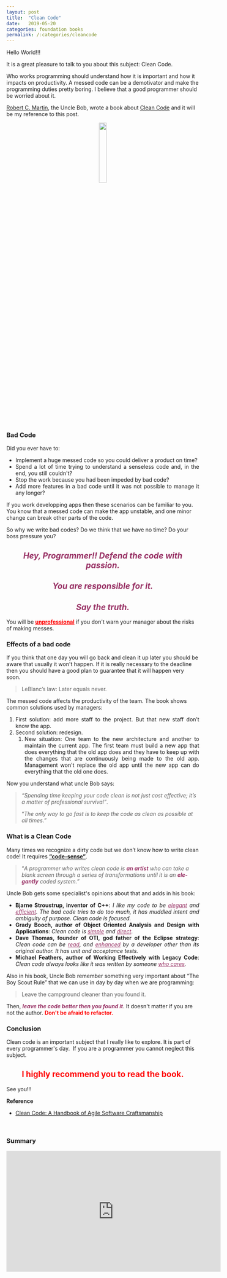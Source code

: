 ```yaml
---
layout: post
title:  "Clean Code"
date:   2019-05-20
categories: foundation books
permalink: /:categories/cleancode
---
```

Hello World!!!

It is a great pleasure to talk to you about this subject: Clean Code.

Who works programming should understand how it is important and how it impacts on productivity. A messed code can be a demotivator and make the programming duties pretty boring. I believe that a good programmer should be worried about it.

[Robert C. Martin](https://en.wikipedia.org/wiki/Robert_C._Martin), the Uncle Bob, wrote a book about [Clean Code](https://www.amazon.com.br/Clean-Code-Handbook-Software-Craftsmanship/dp/0132350882) and it will be my reference to this post.

<center>
  <p><img src="/img/books/cleancode.png" width="20%" height="20%"/></p>
</center>

<h3>Bad Code</h3>

Did you ever have to:

<ul>
	<li style="text-align: justify;">Implement a huge messed code so you could deliver a product on time?</li>
	<li style="text-align: justify;">Spend a lot of time trying to understand a senseless code and, in the end, you still couldn't?</li>
	<li style="text-align: justify;">Stop the work because you had been impeded by bad code?</li>
	<li style="text-align: justify;">Add more features in a bad code until it was not possible to manage it any longer?</li>
</ul>

If you work developping apps then these scenarios can be familiar to you. You know that a messed code can make the app unstable, and one minor change can break other parts of the code.

So why we write bad codes? Do we think that we have no time? Do your boss pressure you?

<h2 style="text-align: center;"><span style="color: #993366;"><i><b>Hey, Programmer!! Defend the code with passion. </b></i></span></h2>
<h2 style="text-align: center;"><span style="color: #993366;"><i><b>You are responsible for it. </b></i></span></h2>
<h2 style="text-align: center;"><span style="color: #993366;"><i><b>Say the truth. </b></i></span></h2>

You will be <strong><span style="text-decoration: underline; color: #ff0000;">unprofessional</span></strong> if you don't warn your manager about the risks of making messes.

<h3>Effects of a bad code</h3>

If you think that one day you will go back and clean it up later you should be aware that usually it won't happen. If it is really necessary to the deadline then you should have a good plan to guarantee that it will happen very soon.

<blockquote>
<p lang="en-US">LeBlanc’s law: Later equals never.</p>
</blockquote>

The messed code affects the productivity of the team. The book shows common solutions used by managers:

<ol>
	<li style="text-align: justify;">First solution: add more staff to the project. But that new staff don’t know the app.</li>
	<li style="text-align: justify;">Second solution: redesign.
<ol>
	<li style="text-align: justify;">New situation: One team to the new architecture and another to maintain the current app. The first team must build a new app that does everything that the old app does and they have to keep up with the changes that are continuously being made to the old app. Management won't replace the old app until the new app can do everything that the old one does.</li>
</ol>
</li>
</ol>

Now you understand what uncle Bob says:

<blockquote>
<p lang="en-US"><i>“Spending time keeping your code clean is not just cost effective; it’s a matter of professional survival”</i>.</p>
<p lang="en-US">“<i>The only way to go fast is to keep the code as clean as possible at all times.”</i></p>
</blockquote>

<h3>What is a Clean Code</h3>

Many times we recognize a dirty code but we don’t know how to write clean code! It requires <span style="text-decoration: underline;"><strong>“code-sense”</strong></span>.

<blockquote>
<p lang="en-US">“<i>A programmer who writes clean code is <span style="color: #993366;"><strong>an artist</strong></span> who can take a blank screen through a series of transformations until it is an <strong><span style="color: #993366;">elegantly</span></strong> coded system.”</i></p>
</blockquote>

Uncle Bob gets some specialist's opinions about that and adds in his book:

<ul>
	<li style="text-align: justify;"><b>Bjarne Stroustrup, inventor of C++</b>: <em>I like my code to be <span style="text-decoration: underline; color: #993366;">elegant</span> and <span style="text-decoration: underline; color: #993366;">efficient</span>. The bad code tries to do too much, it has muddled intent and ambiguity of purpose. Clean code is focused.</em></li>
	<li style="text-align: justify;"><b>Grady Booch, author of Object Oriented Analysis and Design with Applications</b>: <em>Clean code is <span style="text-decoration: underline; color: #993366;">simple</span> and <span style="text-decoration: underline; color: #993366;">direct</span></em>.</li>
	<li style="text-align: justify;"><b>Dave Thomas, founder of OTI, god father of the Eclipse strategy</b>: <em>Clean code can be <span style="text-decoration: underline; color: #993366;">read</span>, and <span style="text-decoration: underline; color: #993366;">enhanced</span> by a developer other than its original author. It has unit and acceptance tests.</em></li>
	<li style="text-align: justify;"><b>Michael Feathers, author of Working Effectively with Legacy Code</b>: <em>Clean code always looks like it was written by someone <span style="text-decoration: underline; color: #993366;">who cares</span>.</em></li>
</ul>

Also in his book, Uncle Bob remember something very important about “The Boy Scout Rule” that we can use in day by day when we are programming:

<blockquote>
<p lang="en-US" style="text-align: justify;">Leave the campground cleaner than you found it.</p>
</blockquote>
<p lang="en-US">Then, <span style="color: #993366;"><strong><em>leave the</em> <em>code better then you found it</em></strong></span>. It doesn't matter if you are not the author. <span style="color: #ff0000;"><strong>Don't be afraid to refactor.</strong></span></p>

<h3>Conclusion</h3>

Clean code is an important subject that I really like to explore. It is part of every programmer's day.  If you are a programmer you cannot neglect this subject.

<h2 style="text-align: center;"><span style="color: #ff0000;">I highly recommend you to read the book.</span></h2>
<p lang="en-US">See you!!!</p>
<p lang="en-US"><strong>Reference</strong></p>

<ul>
	<li><a href="https://www.amazon.com.br/Clean-Code-Handbook-Software-Craftsmanship/dp/0132350882">Clean Code: A Handbook of Agile Software Craftsmanship</a></li>
</ul>

<br/>
<h3>Summary</h3>

<center>
<iframe width="560" height="315" src="https://www.youtube.com/embed/zU0HreY-iDA" frameborder="0" allow="accelerometer; autoplay; encrypted-media; gyroscope; picture-in-picture" allowfullscreen></iframe>
</center>
